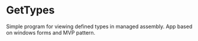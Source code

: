 # GetTypes
Simple program for viewing defined types in managed assembly.
App based on windows forms and MVP pattern.
